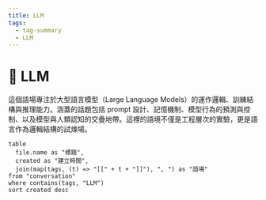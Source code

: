```yaml
---
title: LLM
tags:
  - tag-summary
  - LLM
---
```


# 🧠 LLM

這個語場專注於大型語言模型（Large Language Models）的運作邏輯、訓練結構與推理能力。涵蓋的話題包括 prompt 設計、記憶機制、模型行為的預測與控制、以及模型與人類認知的交疊地帶。這裡的語境不僅是工程層次的實驗，更是語言作為邏輯結構的試煉場。

```dataview
table
  file.name as "標題",
  created as "建立時間",
  join(map(tags, (t) => "[[" + t + "]]"), ", ") as "語場"
from "conversation"
where contains(tags, "LLM")
sort created desc
```
